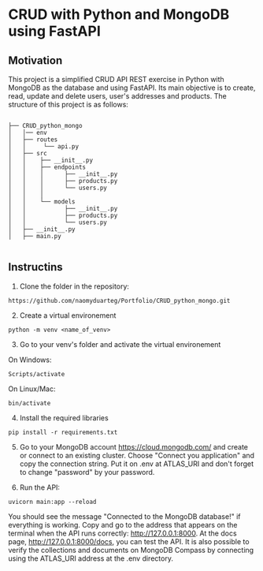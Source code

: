 <h1 align='left'> CRUD with Python and MongoDB using FastAPI </h1>

## Motivation <a name="motivation"></a>

This project is a simplified CRUD API REST exercise in Python with MongoDB as the database and using FastAPI. Its main
objective is to create, read, update and delete users, user's addresses and products. The structure of this project is as follows:
<pre>
<code>
├── CRUD_python_mongo
│   │── env
│   ├── routes
│   │     └── api.py
│   ├── src
│   │    ├── __init__.py
│   │    ├── endpoints
│   │    │      ├── __init__.py
│   │    │      ├── products.py
│   │    │      └── users.py
│   │    │
│   │    └── models
│   │           ├── __init__.py
│   │           ├── products.py
│   │           └── users.py
│   ├── __init__.py
│   ├── main.py
 </code>
</pre>
## Instructins <a name="instruction"></a>
1. Clone the folder in the repository:

```
https://github.com/naomyduarteg/Portfolio/CRUD_python_mongo.git
```
2. Create a virtual environement

```
python -m venv <name_of_venv>
```
3. Go to your venv's folder and activate the virtual environement

On Windows:
```
Scripts/activate
```
On Linux/Mac:
```
bin/activate
```
4. Install the required libraries

```
pip install -r requirements.txt
```
5. Go to your MongoDB account https://cloud.mongodb.com/ and create or connect to an existing cluster. Choose "Connect you application" and copy the connection string. Put it on .env at ATLAS_URI and don't forget to change "password" by your password. 

6. Run the API:

```
uvicorn main:app --reload
```

You should see the message "Connected to the MongoDB database!" if everything is working. Copy and go to the address that appears on the terminal when the API runs correctly: http://127.0.0.1:8000. At the docs page, http://127.0.0.1:8000/docs, 
you can test the API. 
It is also possible to verify the collections and documents on MongoDB Compass by connecting using the ATLAS_URI address at the .env directory. 
